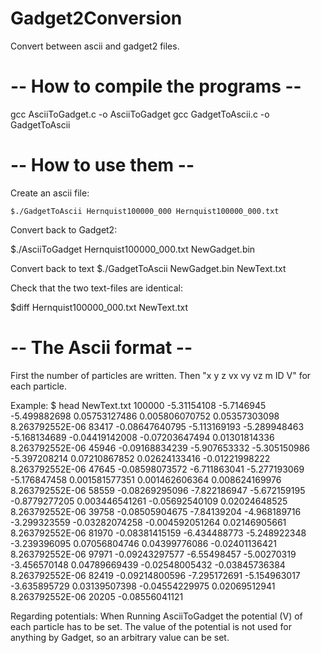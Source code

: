 Gadget2Conversion
=================

Convert between ascii and gadget2 files.







-- How to compile the programs --
=================

gcc AsciiToGadget.c -o AsciiToGadget
gcc GadgetToAscii.c -o GadgetToAscii

-- How to use them --
=================

Create an ascii file:

    $./GadgetToAscii Hernquist100000_000 Hernquist100000_000.txt

Convert back to Gadget2:

$./AsciiToGadget Hernquist100000_000.txt NewGadget.bin

Convert back to text
$./GadgetToAscii NewGadget.bin NewText.txt

Check that the two text-files are identical:

$diff Hernquist100000_000.txt NewText.txt


-- The Ascii format --
=================

First the number of particles are written. Then "x y z vx vy vz m ID V" for each particle.

Example:
$ head NewText.txt 
100000
-5.31154108	-5.7146945	-5.499882698	0.05753127486	0.005806070752	0.05357303098	8.263792552E-06	83417	-0.08647640795
-5.113169193	-5.289948463	-5.168134689	-0.04419142008	-0.07203647494	0.01301814336	8.263792552E-06	45946	-0.09168834239
-5.907653332	-5.305150986	-5.397208214	0.07210867852	0.02624133416	-0.01221998222	8.263792552E-06	47645	-0.08598073572
-6.711863041	-5.277193069	-5.176847458	0.001581577351	0.001462606364	0.008624169976	8.263792552E-06	58559	-0.08269295096
-7.822186947	-5.672159195	-0.8779277205	0.003446541261	-0.05692540109	0.02024648525	8.263792552E-06	39758	-0.08505904675
-7.84139204	-4.968189716	-3.299323559	-0.03282074258	-0.004592051264	0.02146905661	8.263792552E-06	81970	-0.08381415159
-6.434488773	-5.248922348	-3.239396095	0.07056804746	0.04399776086	-0.02401136421	8.263792552E-06	97971	-0.09243297577
-6.55498457	-5.00270319	-3.456570148	0.04789669439	-0.02548005432	-0.03845736384	8.263792552E-06	82419	-0.09214800596
-7.295172691	-5.154963017	-3.635895729	0.03139507398	-0.04554229975	0.02069512941	8.263792552E-06	20205	-0.08556041121


Regarding potentials: When Running AsciiToGadget the potential (V) of each particle has to be set. The value of the potential is not used for anything by Gadget, so an arbitrary value can be set.

